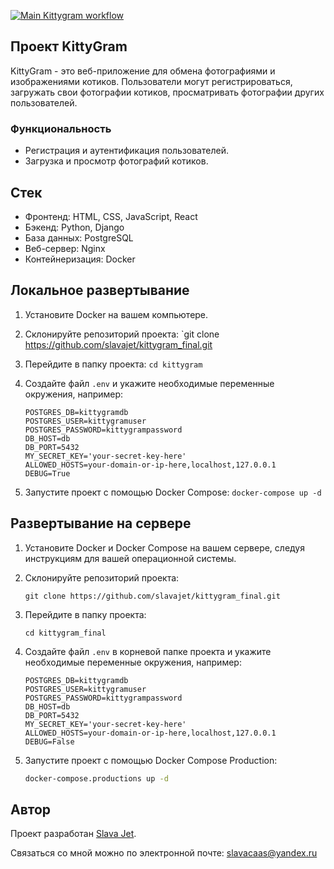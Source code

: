 [![Main Kittygram workflow](https://github.com/slavajet/kittygram_final/actions/workflows/main.yml/badge.svg)](https://github.com/slavajet/kittygram_final/actions/workflows/main.yml)

## Проект KittyGram

KittyGram - это веб-приложение для обмена фотографиями и изображениями котиков. Пользователи могут регистрироваться, загружать свои фотографии котиков, просматривать фотографии других пользователей.

### Функциональность

- Регистрация и аутентификация пользователей.
- Загрузка и просмотр фотографий котиков.

## Стек

- Фронтенд: HTML, CSS, JavaScript, React
- Бэкенд: Python, Django
- База данных: PostgreSQL
- Веб-сервер: Nginx
- Контейнеризация: Docker

## Локальное развертывание

1. Установите Docker на вашем компьютере.

2. Склонируйте репозиторий проекта: `git clone https://github.com/slavajet/kittygram_final.git

3. Перейдите в папку проекта: `cd kittygram`

4. Создайте файл `.env` и укажите необходимые переменные окружения, например:
    ```env
    POSTGRES_DB=kittygramdb
    POSTGRES_USER=kittygramuser
    POSTGRES_PASSWORD=kittygrampassword
    DB_HOST=db
    DB_PORT=5432
    MY_SECRET_KEY='your-secret-key-here'
    ALLOWED_HOSTS=your-domain-or-ip-here,localhost,127.0.0.1
    DEBUG=True
    ```
5. Запустите проект с помощью Docker Compose: `docker-compose up -d`

## Развертывание на сервере

1. Установите Docker и Docker Compose на вашем сервере, следуя инструкциям для вашей операционной системы.
2. Склонируйте репозиторий проекта:
    ```
    git clone https://github.com/slavajet/kittygram_final.git
    ```
3. Перейдите в папку проекта:
    ```
    cd kittygram_final
    ```
4. Создайте файл `.env` в корневой папке проекта и укажите необходимые переменные окружения, например:
    ```env
    POSTGRES_DB=kittygramdb
    POSTGRES_USER=kittygramuser
    POSTGRES_PASSWORD=kittygrampassword
    DB_HOST=db
    DB_PORT=5432
    MY_SECRET_KEY='your-secret-key-here'
    ALLOWED_HOSTS=your-domain-or-ip-here,localhost,127.0.0.1
    DEBUG=False
    ```

5. Запустите проект с помощью Docker Compose Production:

    ```bash
    docker-compose.productions up -d
    ```

## Автор

Проект разработан [Slava Jet](https://github.com/slavajet).

Связаться со мной можно по электронной почте: slavacaas@yandex.ru
